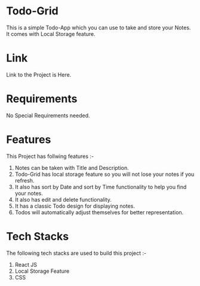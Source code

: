 # Todo-Grid 
This is a simple Todo-App which you can use to take and store your Notes. It comes with Local Storage feature.

# Link
Link to the Project is Here.

# Requirements
No Special Requirements needed.

# Features
This Project has follwing features :-
<ol>
 <li>Notes can be taken with Title and Description.</li>
 <li>Todo-Grid has local storage feature so you will not lose your notes if you refresh.</li>
 <li>It also has sort by Date and sort by Time functionality to help you find your notes.</li>
 <li>It also has edit and delete functionality.</li>
 <li>It has a classic Todo design for displaying notes.</li>
 <li>Todos will automatically adjust themselves for better representation.</li>
</ol>

# Tech Stacks   
The following tech stacks are used to build this project :-
        <ol>
            <li>React JS</li>
            <li>Local Storage Feature</li>
            <li>CSS</li>
        </ol>




